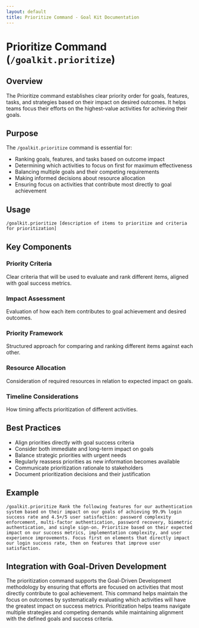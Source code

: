 ```yaml
---
layout: default
title: Prioritize Command - Goal Kit Documentation
---
```


# Prioritize Command (`/goalkit.prioritize`)

## Overview

The Prioritize command establishes clear priority order for goals, features, tasks, and strategies based on their impact on desired outcomes. It helps teams focus their efforts on the highest-value activities for achieving their goals.

## Purpose

The `/goalkit.prioritize` command is essential for:

- Ranking goals, features, and tasks based on outcome impact
- Determining which activities to focus on first for maximum effectiveness
- Balancing multiple goals and their competing requirements
- Making informed decisions about resource allocation
- Ensuring focus on activities that contribute most directly to goal achievement

## Usage

```
/goalkit.prioritize [description of items to prioritize and criteria for prioritization]
```

## Key Components

### Priority Criteria
Clear criteria that will be used to evaluate and rank different items, aligned with goal success metrics.

### Impact Assessment
Evaluation of how each item contributes to goal achievement and desired outcomes.

### Priority Framework
Structured approach for comparing and ranking different items against each other.

### Resource Allocation
Consideration of required resources in relation to expected impact on goals.

### Timeline Considerations
How timing affects prioritization of different activities.

## Best Practices

- Align priorities directly with goal success criteria
- Consider both immediate and long-term impact on goals
- Balance strategic priorities with urgent needs
- Regularly reassess priorities as new information becomes available
- Communicate prioritization rationale to stakeholders
- Document prioritization decisions and their justification

## Example

```
/goalkit.prioritize Rank the following features for our authentication system based on their impact on our goals of achieving 99.9% login success rate and 4.5+/5 user satisfaction: password complexity enforcement, multi-factor authentication, password recovery, biometric authentication, and single sign-on. Prioritize based on their expected impact on our success metrics, implementation complexity, and user experience improvements. Focus first on elements that directly impact our login success rate, then on features that improve user satisfaction.
```

## Integration with Goal-Driven Development

The prioritization command supports the Goal-Driven Development methodology by ensuring that efforts are focused on activities that most directly contribute to goal achievement. This command helps maintain the focus on outcomes by systematically evaluating which activities will have the greatest impact on success metrics. Prioritization helps teams navigate multiple strategies and competing demands while maintaining alignment with the defined goals and success criteria.